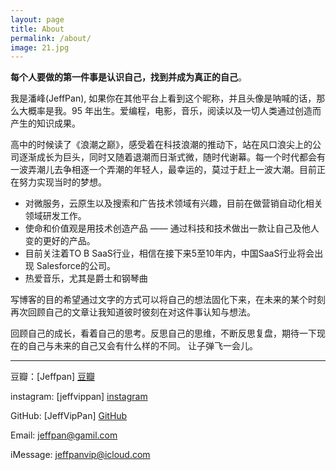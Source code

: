 ```yaml
---
layout: page
title: About
permalink: /about/
image: 21.jpg
---
```

**每个人要做的第一件事是认识自己，找到并成为真正的自己**。

我是潘峰(JeffPan), 如果你在其他平台上看到这个昵称，并且头像是呐喊的话，那么大概率是我。95 年出生。爱编程，电影，音乐，阅读以及一切人类通过创造而产生的知识成果。

高中的时候读了《浪潮之巅》，感受着在科技浪潮的推动下，站在风口浪尖上的公司逐渐成长为巨头，同时又随着退潮而日渐式微，随时代谢幕。每一个时代都会有一波弄潮儿去争相逐一个弄潮的年轻人，最幸运的，莫过于赶上一波大潮。目前正在努力实现当时的梦想。

- 对微服务，云原生以及搜索和广告技术领域有兴趣，目前在做营销自动化相关领域研发工作。
- 使命和价值观是用技术创造产品 —— 通过科技和技术做出一款让自己及他人变的更好的产品。
- 目前关注着TO B SaaS行业，相信在接下来5至10年内，中国SaaS行业将会出现 Salesforce的公司。
- 热爱音乐，尤其是爵士和钢琴曲

写博客的目的希望通过文字的方式可以将自己的想法固化下来，在未来的某个时刻再次回顾自己的文章让我知道彼时彼刻在对这件事认知与想法。

回顾自己的成长，看着自己的思考。反思自己的思维，不断反思复盘，期待一下现在的自己与未来的自己又会有什么样的不同。
让子弹飞一会儿。



---
豆瓣：[Jeffpan] [豆瓣]  

instagram: [jeffvippan] [instagram] 

GitHub: [JeffVipPan] [GitHub]


Email: [jeffpan@gamil.com][gmail]

iMessage: [jeffpanvip@icloud.com][iMessage]


[gmail]: mailto:jeffpan@gamil.com

[iMessage]: imessage:jeffpanvip@icloud.com

[GitHub]: https://github.com/JeffVipPan

[instagram]: https://www.instagram.com/jeffvippan/

[豆瓣]: https://www.douban.com/people/82911878/

